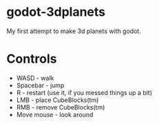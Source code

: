 # godot-3dplanets
My first attempt to make 3d planets with godot.

# Controls
- WASD - walk
- Spacebar - jump
- R - restart (use it, if you messed things up a bit)
- LMB - place CubeBlocks(tm)
- RMB - remove CubeBlocks(tm)
- Move mouse - look around

